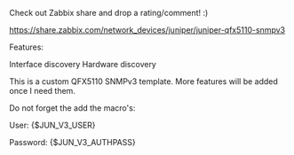 Check out Zabbix share and drop a rating/comment! :)

https://share.zabbix.com/network_devices/juniper/juniper-qfx5110-snmpv3


Features:

Interface discovery
Hardware discovery



This is a custom QFX5110 SNMPv3 template. More features will be added once I need them.

 

Do not forget the add the macro's:

User: {$JUN_V3_USER}

Password: {$JUN_V3_AUTHPASS}
